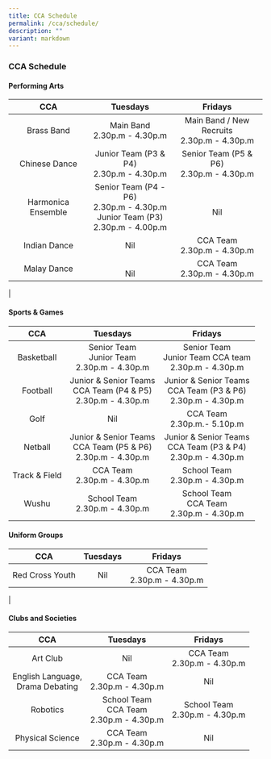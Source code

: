 ```yaml
---
title: CCA Schedule
permalink: /cca/schedule/
description: ""
variant: markdown
---
```

### **CCA Schedule**

#### **Performing Arts**

| CCA | Tuesdays | Fridays | 
|:---:|:---:|:---:|
|   Brass Band |  Main Band<br>2.30p.m - 4.30p.m |  Main Band / New Recruits<br>2.30p.m - 4.30p.m  | 
|  Chinese Dance | Junior Team (P3 &amp; P4)<br>2.30p.m - 4.30p.m  | Senior Team (P5 &amp; P6)<br>2.30p.m - 4.30p.m | 
| Harmonica Ensemble  | Senior Team  (P4 - P6)<br>2.30p.m - 4.30p.m <br>Junior Team (P3)<br>2.30p.m - 4.00p.m  | <br> Nil  | 
| Indian Dance  |   Nil | CCA Team<br>2.30p.m - 4.30p.m  |  
|  Malay Dance | <br> Nil | CCA Team<br>2.30p.m - 4.30p.m  | 
|

#### **Sports &amp; Games**

| CCA | Tuesdays | Fridays | 
|:---:|:---:|:---:|
|  Basketball | Senior Team <br>Junior Team <br>2.30p.m - 4.30p.m  | Senior Team <br> Junior Team CCA team <br>2.30p.m - 4.30p.m | 
|  Football |  Junior &amp; Senior Teams<br> CCA Team (P4 &amp; P5)<br>2.30p.m - 4.30p.m |  Junior &amp; Senior Teams<br> CCA Team (P3 &amp; P6)<br>2.30p.m - 4.30p.m  | 
|  Golf | Nil  |  CCA Team<br>2.30p.m.- 5.10p.m | 
|  Netball | Junior &amp; Senior Teams<br> CCA Team (P5 &amp; P6)<br>2.30p.m - 4.30p.m  | Junior &amp; Senior Teams<br> CCA Team (P3 &amp; P4)<br>2.30p.m - 4.30p.m   | 
|  Track &amp; Field | CCA Team<br>2.30p.m - 4.30p.m   | School Team<br>2.30p.m - 4.30p.m   | 
|  Wushu |  School Team<br>2.30p.m - 4.30p.m  | School Team<br>CCA Team<br>2.30p.m - 4.30p.m | 

#### **Uniform Groups**

| CCA | Tuesdays | Fridays |
|:---:|:---:|:---:|
|  Red Cross Youth |  Nil |  CCA Team<br>2.30p.m - 4.30p.m  | 
|

#### **Clubs and Societies**

| CCA | Tuesdays | Fridays | 
|:---:|:---:|:---:|
|  Art Club |   Nil | CCA Team<br>2.30p.m - 4.30p.m    | 
|  English Language,<br>Drama Debating |    CCA Team<br>2.30p.m - 4.30p.m |  Nil |  
|  Robotics |  School Team<br>CCA Team<br>2.30p.m - 4.30p.m  |  School Team<br>2.30p.m - 4.30p.m | 
| Physical Science |  CCA Team<br>2.30p.m - 4.30p.m  |  Nil | 
